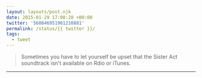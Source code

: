 ```yaml
---
layout: layouts/post.njk
date: 2015-01-29 17:08:28 +00:00
twitter: '560846951961210881'
permalink: /status/{{ twitter }}/
tags: 
  - tweet
---
```


> Sometimes you have to let yourself be upset that the Sister Act soundtrack isn't available on Rdio or iTunes.

---

